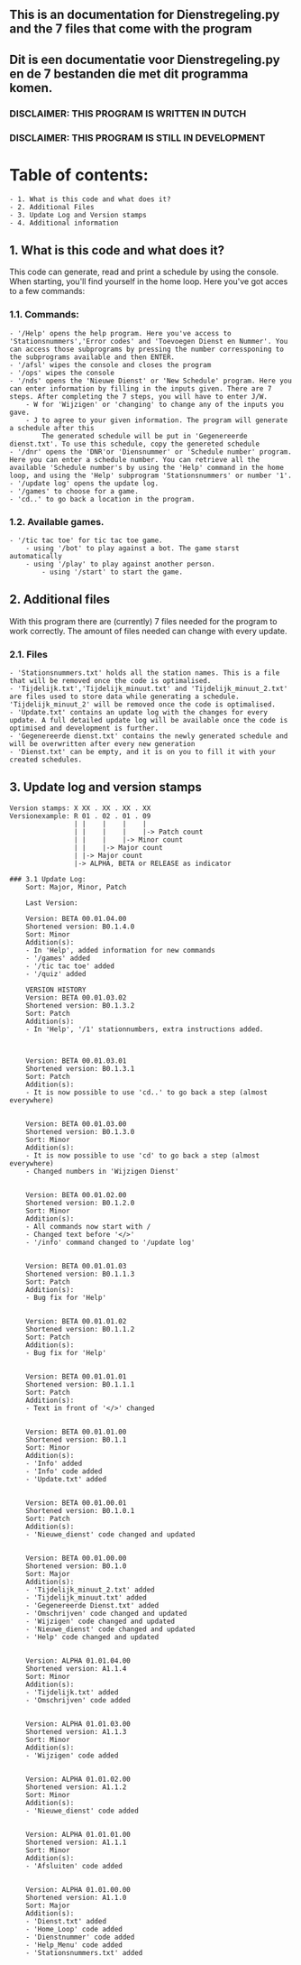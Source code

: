 ## This is an documentation for Dienstregeling.py and the 7 files that come with the program
## Dit is een documentatie voor Dienstregeling.py en de 7 bestanden die met dit programma komen.

### DISCLAIMER: THIS PROGRAM IS WRITTEN IN DUTCH
### DISCLAIMER: THIS PROGRAM IS STILL IN DEVELOPMENT


# Table of contents:
    - 1. What is this code and what does it?
    - 2. Additional Files
    - 3. Update Log and Version stamps
    - 4. Additional information



## 1. What is this code and what does it?
This code can generate, read and print a schedule by using the console. When starting, you'll find yourself in the home loop. Here you've got acces to a few commands:

### 1.1. Commands:
    - '/Help' opens the help program. Here you've access to 'Stationsnummers','Error codes' and 'Toevoegen Dienst en Nummer'. You can access those subprograms by pressing the number corressponing to the subprograms available and then ENTER.
    - '/afsl' wipes the console and closes the program
    - '/ops' wipes the console
    - '/nds' opens the 'Nieuwe Dienst' or 'New Schedule' program. Here you can enter information by filling in the inputs given. There are 7 steps. After completing the 7 steps, you will have to enter J/W. 
        - W for 'Wijzigen' or 'changing' to change any of the inputs you gave.
        - J to agree to your given information. The program will generate a schedule after this
            The generated schedule will be put in 'Gegenereerde dienst.txt'. To use this schedule, copy the genereted schedule 
    - '/dnr' opens the 'DNR'or 'Diensnummer' or 'Schedule number' program. Here you can enter a schedule number. You can retrieve all the available 'Schedule number's by using the 'Help' command in the home loop, and using the 'Help' subprogram 'Stationsnummers' or number '1'.
    - '/update log' opens the update log.
    - '/games' to choose for a game.
    - 'cd..' to go back a location in the program.

### 1.2. Available games.
    - '/tic tac toe' for tic tac toe game. 
        - using '/bot' to play against a bot. The game starst automatically
        - using '/play' to play against another person.
            - using '/start' to start the game.
        
##  2. Additional files
With this program there are (currently) 7 files needed for the program to work correctly. The amount of files needed can change with every update.

### 2.1. Files
    - 'Stationsnummers.txt' holds all the station names. This is a file that will be removed once the code is optimalised. 
    - 'Tijdelijk.txt','Tijdelijk_minuut.txt' and 'Tijdelijk_minuut_2.txt' are files used to store data while generating a schedule. 'Tijdelijk_minuut_2' will be removed once the code is optimalised.
    - 'Update.txt' contains an update log with the changes for every update. A full detailed update log will be available once the code is optimised and development is further.
    - 'Gegenereerde dienst.txt' contains the newly generated schedule and will be overwritten after every new generation
    - 'Dienst.txt' can be empty, and it is on you to fill it with your created schedules. 

##  3. Update log and version stamps
```
Version stamps: X XX . XX . XX . XX
Versionexample: R 01 . 02 . 01 . 09
                | |    |    |    |
                | |    |    |    |-> Patch count 
                | |    |    |-> Minor count
                | |    |-> Major count
                | |-> Major count
                |-> ALPHA, BETA or RELEASE as indicator

### 3.1 Update Log:
    Sort: Major, Minor, Patch

    Last Version:

    Version: BETA 00.01.04.00
    Shortened version: B0.1.4.0
    Sort: Minor
    Addition(s):
    - In 'Help', added information for new commands
    - '/games' added
    - '/tic tac toe' added
    - '/quiz' added

    VERSION HISTORY
    Version: BETA 00.01.03.02
    Shortened version: B0.1.3.2
    Sort: Patch
    Addition(s):
    - In 'Help', '/1' stationnumbers, extra instructions added.



    Version: BETA 00.01.03.01
    Shortened version: B0.1.3.1
    Sort: Patch
    Addition(s):
    - It is now possible to use 'cd..' to go back a step (almost everywhere)


    Version: BETA 00.01.03.00
    Shortened version: B0.1.3.0
    Sort: Minor
    Addition(s):
    - It is now possible to use 'cd' to go back a step (almost everywhere)
    - Changed numbers in 'Wijzigen Dienst'


    Version: BETA 00.01.02.00
    Shortened version: B0.1.2.0
    Sort: Minor
    Addition(s):
    - All commands now start with /
    - Changed text before '</>'
    - '/info' command changed to '/update log'

    
    Version: BETA 00.01.01.03
    Shortened version: B0.1.1.3
    Sort: Patch
    Addition(s):
    - Bug fix for 'Help'


    Version: BETA 00.01.01.02
    Shortened version: B0.1.1.2
    Sort: Patch
    Addition(s):
    - Bug fix for 'Help'


    Version: BETA 00.01.01.01
    Shortened version: B0.1.1.1
    Sort: Patch
    Addition(s):
    - Text in front of '</>' changed


    Version: BETA 00.01.01.00
    Shortened version: B0.1.1
    Sort: Minor
    Addition(s):
    - 'Info' added
    - 'Info' code added
    - 'Update.txt' added


    Version: BETA 00.01.00.01
    Shortened version: B0.1.0.1
    Sort: Patch
    Addition(s):
    - 'Nieuwe_dienst' code changed and updated


    Version: BETA 00.01.00.00
    Shortened version: B0.1.0
    Sort: Major
    Addition(s):
    - 'Tijdelijk_minuut_2.txt' added
    - 'Tijdelijk_minuut.txt' added
    - 'Gegenereerde Dienst.txt' added
    - 'Omschrijven' code changed and updated
    - 'Wijzigen' code changed and updated
    - 'Nieuwe_dienst' code changed and updated
    - 'Help' code changed and updated


    Version: ALPHA 01.01.04.00
    Shortened version: A1.1.4
    Sort: Minor
    Addition(s):
    - 'Tijdelijk.txt' added
    - 'Omschrijven' code added


    Version: ALPHA 01.01.03.00
    Shortened version: A1.1.3
    Sort: Minor
    Addition(s):
    - 'Wijzigen' code added


    Version: ALPHA 01.01.02.00
    Shortened version: A1.1.2
    Sort: Minor
    Addition(s):
    - 'Nieuwe_dienst' code added


    Version: ALPHA 01.01.01.00
    Shortened version: A1.1.1
    Sort: Minor
    Addition(s):
    - 'Afsluiten' code added


    Version: ALPHA 01.01.00.00
    Shortened version: A1.1.0
    Sort: Major
    Addition(s):
    - 'Dienst.txt' added
    - 'Home_Loop' code added
    - 'Dienstnummer' code added
    - 'Help_Menu' code added
    - 'Stationsnummers.txt' added